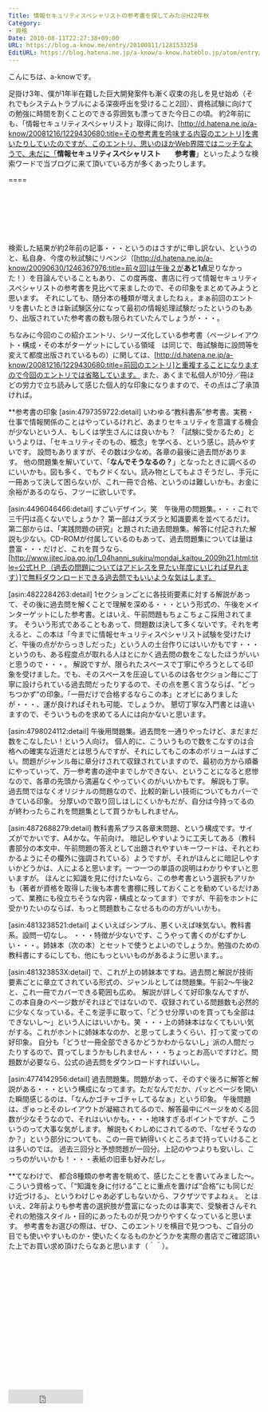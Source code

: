 ```yaml
---
Title: 情報セキュリティスペシャリストの参考書を探してみた＠H22年秋
Category:
- 資格
Date: 2010-08-11T22:27:38+09:00
URL: https://blog.a-know.me/entry/20100811/1281533258
EditURL: https://blog.hatena.ne.jp/a-know/a-know.hateblo.jp/atom/entry/12921228815727979817
---
```


こんにちは、a-knowです。

足掛け3年、僕が1年半在籍した巨大開発案件も漸く収束の兆しを見せ始め（それでもシステムトラブルによる深夜呼出を受けること2回）、資格試験に向けての勉強に時間を割くことのできる雰囲気も漂ってきた今日この頃。
約2年前にも、「情報セキュリティスペシャリスト」取得に向け、[http://d.hatena.ne.jp/a-know/20081216/1229430680:title=その参考書を吟味する内容のエントリ]を書いたりしていたのですが、このエントリ、思いのほかWeb界隈ではニッチなようで、未だに「<span style="font-weight:bold;">情報セキュリティスペシャリスト　　参考書</span>」といったような検索ワードで当ブログに来て頂いている方が多くあったりします。

====

<script async src="//pagead2.googlesyndication.com/pagead/js/adsbygoogle.js"></script>
<!-- article-top -->
<ins class="adsbygoogle"
     style="display:inline-block;width:728px;height:90px"
     data-ad-client="ca-pub-3463034538369189"
     data-ad-slot="8367620130"></ins>
<script>
(adsbygoogle = window.adsbygoogle || []).push({});
</script>


検索した結果が約2年前の記事・・・というのはさすがに申し訳ない、というのと、私自身、今度の秋試験にリベンジ（[http://d.hatena.ne.jp/a-know/20090630/1246367976:title=前々回]は午後２が<span style="font-weight:bold;">あと1点</span>足りなかった！）を目論んでいることもあり、この度再度、書店に行って情報セキュリティスペシャリストの参考書を見比べて来ましたので、その印象をまとめてみようと思います。
それにしても、随分本の種類が増えましたねぇ。まぁ前回のエントリを書いたときは新試験区分になって最初の情報処理試験だったというのもあり、出版されていた参考書の数も限られていたんでしょうが・・・。

ちなみに今回のこの紹介エントリ、シリーズ化している参考書（ページレイアウト・構成・その本がターゲットにしている領域　は同じで、毎試験毎に設問等を変えて都度出版されているもの）に関しては、[http://d.hatena.ne.jp/a-know/20081216/1229430680:title=前回のエントリ]と重複することになりますので今回のエントリでは省略しています。
また、あくまで私個人が10分／冊ほどの労力で立ち読みして感じた個人的な印象になりますので、その点はご了承頂ければ。


**参考書の印象
[asin:4797359722:detail]
いわゆる“教科書系”参考書。実務・仕事で情報関係のことはやっているけれど、あまりセキュリティを意識する機会が少ないという人、もしくは学生さんには良いかも？
「試験に受かるため」というよりは、「セキュリティそのもの、概念」を学べる、という感じ。読みやすいです。
設問もありますが、その数は少なめ。各章の最後に過去問があります。
他の問題集を解いていて、「<span style="font-weight:bold;">なんでそうなるの？</span>」となったときに調べるのにいいかも。図も多く、でもクドくない。読み物としてもよさそうだし、手元に一冊あって決して困らないが、これ一冊で合格、というのは難しいかも。お金に余裕があるのなら、フツーに欲しいです。


[asin:4496046466:detail]
すごいデザイン。笑　午後用の問題集。・・・これで三千円は高くないでしょうか？
第一部はズラズラと知識要素を並べてるだけ。第二部からは、「実践問題の研究」と題された過去問題集。解答に付記された解説も少ない。CD-ROMが付属しているのもあって、過去問題集については量は豊富・・・だけど、これを買うなら、[http://www.jitec.ipa.go.jp/1_04hanni_sukiru/mondai_kaitou_2009h21.html:title=公式ＨＰ（過去の問題についてはアドレスを見たい年度にいじれば見れます）]で無料ダウンロードできる過去問でもいいような気はします。


[asin:4822284263:detail]
1セクションごとに各技術要素に対する解説があって、その後に過去問を解くことで理解を深める・・・という形式の、午後をメインターゲットにした参考書。とはいえ、午前問題もちょこちょこ採用されてます。
そういう形式であることもあって、問題数は決して多くないです。それを考えると、この本は「今までに情報セキュリティスペシャリスト試験を受けたけど、午後の点がからっきしだった」という人の土台作りにはいいかもです・・・というのも、ある程度点が取れる人はとにかく過去問の数をこなしたほうがいいと思うので・・・。
解説ですが、限られたスペースで丁寧にやろうとしてる印象を受けました。でも、そのスペースを圧迫しているのは各セクション毎にご丁寧に設けられている過去問だったりするので、その点を悪く言うならば、“どっちつかず”の印象。「一冊だけで合格するならこの本」とオビにありましたが・・・、運が良ければそれも可能、でしょうか。
懇切丁寧な入門書とは違いますので、そういうものを求めてる人には向かないと思います。


[asin:4798024112:detail]
午後用問題集。過去問を一通りやったけど、まだまだ数をこなしたい！という人向け。
個人的に、こういうもので数をこなすのは合格への確実な近道だとは思うんですが、それにしてもこの本のボリュームはすごい。問題がジャンル毎に章分けされて収録されていますので、最初の方から順番にやっていって、万一参考書の途中までしかできない、ということになると悲惨なので、各章の先頭から満遍なくやっていくのがいいかもです。
解説も丁寧。過去問ではなくオリジナルの問題なので、比較的新しい技術についてもカバーできている印象。
分厚いので取り回しはしにくいかもだが、自分は今持ってるのが終わったらこれを問題集として買うかもしれません。


[asin:4872688279:detail]
教科書系プラス各章末問題、という構成です。サイズがでかいです、A4かな。午前向け。
暗記しやすいように工夫してある（教科書部分の本文中、午前問題の答えとして出題されやすいキーワードは、それとわかるようにその欄外に強調されている）ようですが、それがほんとに暗記しやすいかどうかは、人によると思います。一つ一つの単語の説明はわかりやすいと思いますが。
ほんとに知識を見に付けたいなら、この参考書という選択もアリかも（著者が資格を取得した後も本書を書棚に残しておくことを勧めているだけあって、業務にも役立ちそうな内容・構成となってます）ですが、午前をホントに受かりたいのならば、もっと問題数もこなせるものの方がいいかも。


[asin:4813238521:detail]
よくいえばシンプル、悪くいえば味気ない。教科書系。設問一切なし。
・・・特徴が少ないです、こうやって書くのがむずかしい・・・。姉妹本（次の本）とセットで使うとよいのでしょうか。勉強のための教科書にするにしても、他にもっといいものがあるように思います。。


[asin:481323853X:detail]
で、これが上の姉妹本ですね。過去問と解説が技術要素ごとに章立てされている形式の、ジャンルとしては問題集。午前2〜午後2と、これ一冊でカバーできる範囲も広め。
解説が詳しくて好印象なんですが、この本自身のページ数がそれほどではないので、収録されている問題数も必然的に少なくなっている。そこを逆手に取って、「どうせ分厚いのを買っても全部はできないし〜」という人にはいいかも。笑
・・・上の姉妹本はなくてもいい気がする。これがホントに姉妹本なのか、と思ってしまうくらい、打って変っての好印象。
自分も「どうせ一冊全部できるかどうかわからないし」派の人間だったりするので、買ってしまうかもしれません・・・ちょっとお高いですけど。問題数が必要なら、公式の過去問をダウンロードすればいいし。


[asin:4774142956:detail]
過去問題集。問題があって、そのすぐ後ろに解答と解説がある・・・という構成になってます。ただなんでだか、パッとページを開いた瞬間感じるのは、「なんかゴチャゴチャしてるなぁ」という印象。
午後問題は、ぎゅっとそのレイアウトが凝縮されてるので、解答最中にページをめくる回数が少なそうなので、それはいいかも。・・・地味すぎるポイントですが、こういうのって大事な気がします。
解説もくわしめにされてるので、「なぜそうなのか？」という部分についても、この一冊で納得いくところまで持っていけることは多いのでは。
過去三回分と予想問題が一回分。上記のやつよりも安いし、こっちのがいいかも！・・・表紙の旧車も好みだし。


**てなわけで、
都合8種類の参考書を眺めて、感じたことを書いてみました〜。こういう資格って、「“知識を身に付ける”ことに重点を置けば“合格”にも同じだけ近づける」、というわけじゃあ必ずしもないから、フクザツですよねぇ。
とはいえ、2年前よりも参考書の選択肢が豊富になったのは事実で、受験者さんそれぞれの勉強スタイル・目的にあったものが見つかりやすくなっていると思います。
参考書をお選びの際は、ぜひ、このエントリを横目で見つつも、ご自分の目でも使いやすいものか・使いたくなるものかどうかを実際の書店でご確認頂いた上でお買い求め頂けたらなあと思います（＾＾）。


<script async src="//pagead2.googlesyndication.com/pagead/js/adsbygoogle.js"></script>
<!-- article-bottom2 -->
<ins class="adsbygoogle"
     style="display:inline-block;width:300px;height:250px"
     data-ad-client="ca-pub-3463034538369189"
     data-ad-slot="5274552934"></ins>
<script>
(adsbygoogle = window.adsbygoogle || []).push({});
</script>


<iframe src="http://blog.hatena.ne.jp/a-know/a-know.hateblo.jp/subscribe/iframe" allowtransparency="true" frameborder="0" scrolling="no" width="150" height="28"></iframe>
